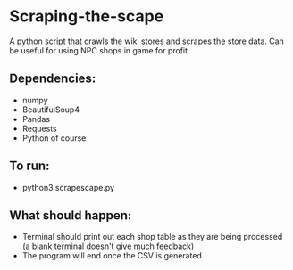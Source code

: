 # Scraping-the-scape

A python script that crawls the wiki stores and scrapes the store data. Can be useful for using NPC shops in game for profit.

## Dependencies:
* numpy
* BeautifulSoup4
* Pandas
* Requests
* Python of course

## To run:
* python3 scrapescape.py

## What should happen:
* Terminal should print out each shop table as they are being processed (a blank terminal doesn't give much feedback)
* The program will end once the CSV is generated

